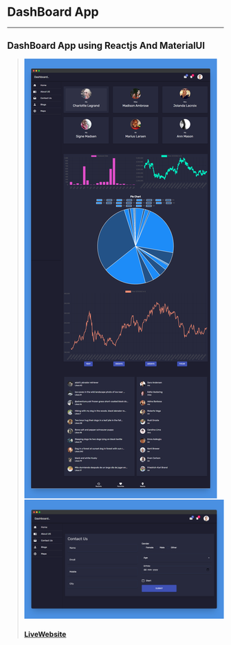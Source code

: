 # DashBoard App
---
DashBoard App using Reactjs And MaterialUI
---
> ![Website](public/images/screenshotapp.png)
> ![Website](public/images/screenshotapp2.png)
> ### [LiveWebsite](https://react-mealgenerator.netlify.app/)
